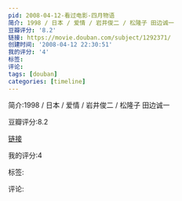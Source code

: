 ```yaml
---
pid: 2008-04-12-看过电影-四月物语
简介: 1998 / 日本 / 爱情 / 岩井俊二 / 松隆子 田边诚一
豆瓣评分: '8.2'
链接: https://movie.douban.com/subject/1292371/
创建时间: '2008-04-12 22:30:51'
我的评分: '4'
标签:
评论:
tags: [douban]
categories: [timeline]
---
```

简介:1998 / 日本 / 爱情 / 岩井俊二 / 松隆子 田边诚一

豆瓣评分:8.2

[链接](https://movie.douban.com/subject/1292371/)

我的评分:4

标签:

评论:

